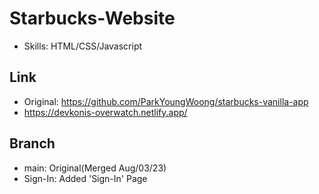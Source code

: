 # Starbucks-Website

- Skills: HTML/CSS/Javascript

## Link

- Original: https://github.com/ParkYoungWoong/starbucks-vanilla-app
- https://devkonis-overwatch.netlify.app/

## Branch

- main: Original(Merged Aug/03/23)
- Sign-In: Added 'Sign-In' Page
